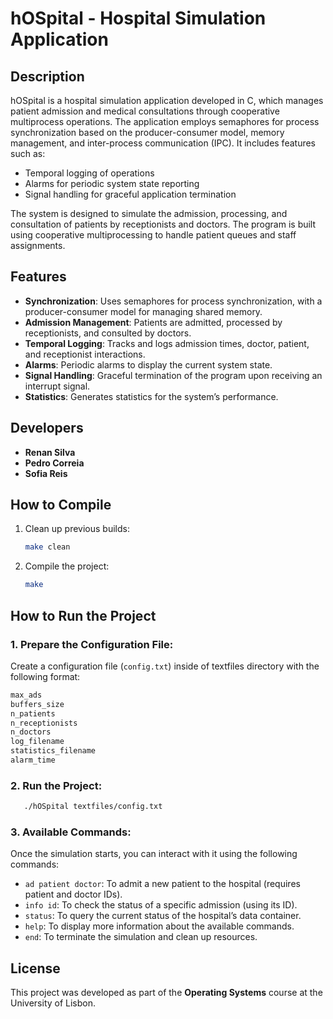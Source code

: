 # hOSpital - Hospital Simulation Application

## Description

hOSpital is a hospital simulation application developed in C, which manages patient admission and medical consultations through cooperative multiprocess operations. The application employs semaphores for process synchronization based on the producer-consumer model, memory management, and inter-process communication (IPC). It includes features such as:

- Temporal logging of operations
- Alarms for periodic system state reporting
- Signal handling for graceful application termination

The system is designed to simulate the admission, processing, and consultation of patients by receptionists and doctors. The program is built using cooperative multiprocessing to handle patient queues and staff assignments.

## Features

- **Synchronization**: Uses semaphores for process synchronization, with a producer-consumer model for managing shared memory.
- **Admission Management**: Patients are admitted, processed by receptionists, and consulted by doctors.
- **Temporal Logging**: Tracks and logs admission times, doctor, patient, and receptionist interactions.
- **Alarms**: Periodic alarms to display the current system state.
- **Signal Handling**: Graceful termination of the program upon receiving an interrupt signal.
- **Statistics**: Generates statistics for the system’s performance.

## Developers

- **Renan Silva**
- **Pedro Correia**
- **Sofia Reis**

## How to Compile

1. Clean up previous builds:
   ```bash
   make clean
2. Compile the project:
   ```bash
   make
   
## How to Run the Project

### 1. Prepare the Configuration File:
Create a configuration file (`config.txt`) inside of textfiles directory with the following format:
  ```txt
max_ads
buffers_size
n_patients
n_receptionists
n_doctors
log_filename
statistics_filename
alarm_time
```
### 2. Run the Project:
  ```bash
     ./hOSpital textfiles/config.txt
   ```
### 3. Available Commands:
Once the simulation starts, you can interact with it using the following commands:
- `ad patient doctor`: To admit a new patient to the hospital (requires patient and doctor IDs).
- `info id`: To check the status of a specific admission (using its ID).
- `status`: To query the current status of the hospital’s data container.
- `help`: To display more information about the available commands.
- `end`: To terminate the simulation and clean up resources.

## License
This project was developed as part of the **Operating Systems** course at the University of Lisbon.






